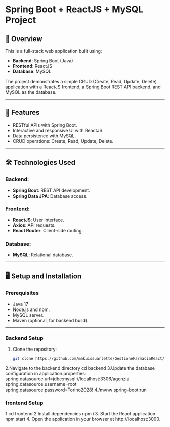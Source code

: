 # Spring Boot + ReactJS + MySQL Project

## 📖 Overview
This is a full-stack web application built using:
- **Backend**: Spring Boot (Java)
- **Frontend**: ReactJS
- **Database**: MySQL

The project demonstrates a simple CRUD (Create, Read, Update, Delete) application with a ReactJS frontend, a Spring Boot REST API backend, and MySQL as the database.

---

## 🚀 Features
- RESTful APIs with Spring Boot.
- Interactive and responsive UI with ReactJS.
- Data persistence with MySQL.
- CRUD operations: Create, Read, Update, Delete.

---

## 🛠️ Technologies Used
### Backend:
- **Spring Boot**: REST API development.
- **Spring Data JPA**: Database access.


### Frontend:
- **ReactJS**: User interface.
- **Axios**: API requests.
- **React Router**: Client-side routing.

### Database:
- **MySQL**: Relational database.

---

## 🖥️ Setup and Installation
### Prerequisites
- Java 17
- Node.js and npm.
- MySQL server.
- Maven (optional, for backend build).

---

### Backend Setup
1. Clone the repository:
   ```bash
   git clone https://github.com/makuissuarlette/GestioneFarmaciaReact/Spring

2.Navigate to the backend directory
 cd backend
3.Update the database configuration in application.properties:
spring.datasource.url=jdbc:mysql://localhost:3306/agenzia
spring.datasource.username=root
spring.datasource.password=Torino2028!
4./mvnw spring-boot:run
### frontend Setup
1.cd frontend
2.Install dependencies
npm i
3. Start the React application
npm start
4. Open the application in your browser at http://localhost:3000.

